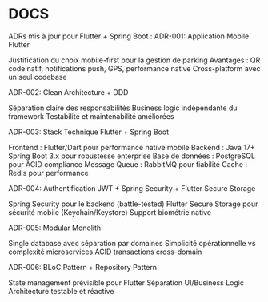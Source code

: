 # DOCS

ADRs mis à jour pour Flutter + Spring Boot :
ADR-001: Application Mobile Flutter

Justification du choix mobile-first pour la gestion de parking
Avantages : QR code natif, notifications push, GPS, performance native
Cross-platform avec un seul codebase

ADR-002: Clean Architecture + DDD

Séparation claire des responsabilités
Business logic indépendante du framework
Testabilité et maintenabilité améliorées

ADR-003: Stack Technique Flutter + Spring Boot

Frontend : Flutter/Dart pour performance native mobile
Backend : Java 17+ Spring Boot 3.x pour robustesse enterprise
Base de données : PostgreSQL pour ACID compliance
Message Queue : RabbitMQ pour fiabilité
Cache : Redis pour performance

ADR-004: Authentification JWT + Spring Security + Flutter Secure Storage

Spring Security pour le backend (battle-tested)
Flutter Secure Storage pour sécurité mobile (Keychain/Keystore)
Support biométrie native

ADR-005: Modular Monolith

Single database avec séparation par domaines
Simplicité opérationnelle vs complexité microservices
ACID transactions cross-domain

ADR-006: BLoC Pattern + Repository Pattern

State management prévisible pour Flutter
Séparation UI/Business Logic
Architecture testable et réactive

